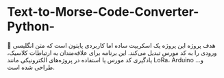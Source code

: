 # Text-to-Morse-Code-Converter-Python-
🎯 هدف پروژه این پروژه یک اسکریپت ساده اما کاربردی پایتون است که متن انگلیسی ورودی را به کد مورس تبدیل می‌کند. این برنامه برای علاقه‌مندان به ارتباطات کلاسیک، یادگیری کد مورس یا استفاده در پروژه‌های الکترونیکی مانند LoRa، Arduino و... طراحی شده است.
